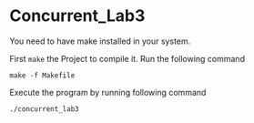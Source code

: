 # Concurrent_Lab3

You need to have make installed in your system.

First ``make`` the Project to compile it. Run the following command

``make -f Makefile``

Execute the program by running following command

``./concurrent_lab3 ``


